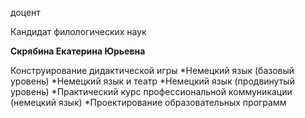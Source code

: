 доцент

Кандидат филологических наук

**Скрябина Екатерина Юрьевна**

Конструирование дидактической игры
	*Немецкий язык (базовый уровень)
	*Немецкий язык и театр
	*Немецкий язык (продвинутый уровень)
	*Практический курс профессиональной коммуникации (немецкий язык)
	*Проектирование образовательных программ